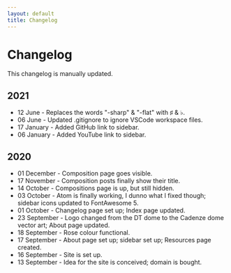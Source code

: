 ```yaml
---
layout: default
title: Changelog
---
```


# Changelog

This changelog is manually updated.

## 2021

* 12 June - Replaces the words "-sharp" & "-flat" with &sharp; & &flat;.
* 06 June - Updated .gitignore to ignore VSCode workspace files.
* 17 January - Added GitHub link to sidebar.
* 06 January - Added YouTube link to sidebar.

## 2020

* 01 December - Composition page goes visible.
* 17 November - Composition posts finally show their title.
* 14 October - Compositions page is up, but still hidden.
* 03 October - Atom is finally working, I dunno what I fixed though; sidebar icons updated to FontAwesome 5.
* 01 October - Changelog page set up; Index page updated.
* 23 September - Logo changed from the DT dome to the Cadenze dome vector art; About page updated.
* 18 September - Rose colour functional.
* 17 September - About page set up; sidebar set up; Resources page created.
* 16 September - Site is set up.
* 13 September - Idea for the site is conceived; domain is bought.
